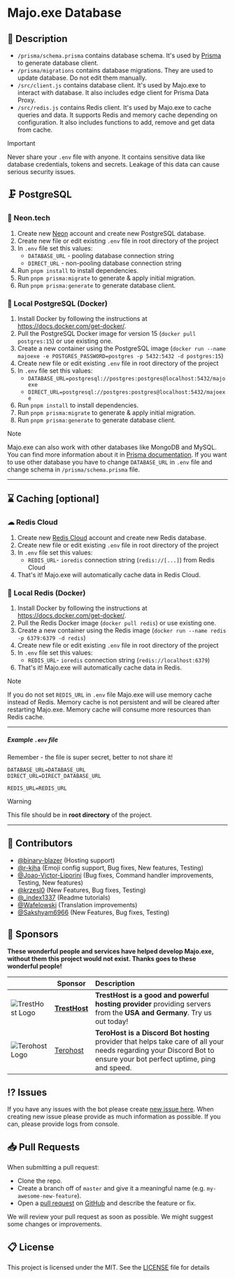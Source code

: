 # Majo.exe Database

## 📝 Description

- `/prisma/schema.prisma` contains database schema. It's used by [Prisma](https://www.prisma.io/) to generate database client.
- `/prisma/migrations` contains database migrations. They are used to update database. Do not edit them manually.
- `/src/client.js` contains database client. It's used by Majo.exe to interact with database. It also includes edge client for Prisma Data Proxy.
- `/src/redis.js` contains Redis client. It's used by Majo.exe to cache queries and data. It supports Redis and memory cache depending on configuration. It also includes functions to add, remove and get data from cache.

> [!IMPORTANT]
> Never share your `.env` file with anyone. It contains sensitive data like database credentials, tokens and secrets. Leakage of this data can cause serious security issues.

## 🗜️ PostgreSQL

### 🐘 Neon.tech

1. Create new [Neon](https://neon.tech/) account and create new PostgreSQL database.
2. Create new file or edit existing `.env` file in root directory of the project
3. In `.env` file set this values:
   - `DATABASE_URL` - pooling database connection string
   - `DIRECT_URL` - non-pooling database connection string
4. Run `pnpm install` to install dependencies.
5. Run `pnpm prisma:migrate` to generate & apply initial migration.
6. Run `pnpm prisma:generate` to generate database client.

### 🐳 Local PostgreSQL (Docker)

1. Install Docker by following the instructions at https://docs.docker.com/get-docker/.
2. Pull the PostgreSQL Docker image for version 15 (`docker pull postgres:15`) or use existing one.
3. Create a new container using the PostgreSQL image (`docker run --name majoexe -e POSTGRES_PASSWORD=postgres -p 5432:5432 -d postgres:15`)
4. Create new file or edit existing `.env` file in root directory of the project
5. In `.env` file set this values:
   - `DATABASE_URL=postgresql://postgres:postgres@localhost:5432/majoexe`
   - `DIRECT_URL=postgresql://postgres:postgres@localhost:5432/majoexe`
6. Run `pnpm install` to install dependencies.
7. Run `pnpm prisma:migrate` to generate & apply initial migration.
8. Run `pnpm prisma:generate` to generate database client.

> [!NOTE]
> Majo.exe can also work with other databases like MongoDB and MySQL. You can find more information about it in [Prisma documentation](https://www.prisma.io/docs/concepts/database-connectors). If you want to use other database you have to change `DATABASE_URL` in `.env` file and change schema in `/prisma/schema.prisma` file.

---

## ⌛ Caching [optional]

### ☁ Redis Cloud

1. Create new [Redis Cloud](https://app.redislabs.com/) account and create new Redis database.
2. Create new file or edit existing `.env` file in root directory of the project
3. In `.env` file set this values:
   - `REDIS_URL`- `ioredis` connection string (`redis://[...]`) from Redis Cloud
4. That's it! Majo.exe will automatically cache data in Redis Cloud.

### 🐳 Local Redis (Docker)

1. Install Docker by following the instructions at https://docs.docker.com/get-docker/.
2. Pull the Redis Docker image (`docker pull redis`) or use existing one.
3. Create a new container using the Redis image (`docker run --name redis -p 6379:6379 -d redis`)
4. Create new file or edit existing `.env` file in root directory of the project
5. In `.env` file set this values:
   - `REDIS_URL`- `ioredis` connection string (`redis://localhost:6379`)
6. That's it! Majo.exe will automatically cache data in Redis.

> [!NOTE]
> If you do not set `REDIS_URL` in `.env` file Majo.exe will use memory cache instead of Redis. Memory cache is not persistent and will be cleared after restarting Majo.exe. Memory cache will consume more resources than Redis cache.

---

##### Example `.env` file

Remember - the file is super secret, better to not share it!

```
DATABASE_URL=DATABASE_URL
DIRECT_URL=DIRECT_DATABASE_URL

REDIS_URL=REDIS_URL
```

> [!WARNING]
> This file should be in **root directory** of the project.

---

## 📝 Contributors

- [@binary-blazer](https://github.com/binary-blazer) (Hosting support)
- [@r-kjha](https://github.com/r-kjha) (Emoji config support, Bug fixes, New features, Testing)
- [@Joao-Victor-Liporini](https://github.com/Joao-Victor-Liporini) (Bug fixes, Command handler improvements, Testing, New features)
- [@krzesl0](https://github.com/krzesl0) (New Features, Bug fixes, Testing)
- [@\_index1337](https://github.com/index1337) (Readme tutorials)
- [@Wafelowski](https://github.com/HeavyWolfPL) (Translation improvements)
- [@Sakshyam6966](https://github.com/Sakshyam6966) (New Features, Bug fixes, Testing)

## 💝 Sponsors

**These wonderful people and services have helped develop Majo.exe, without them this project would not exist. Thanks goes to these wonderful people!**

|                                                                                                                                                             | Sponsor                                                             | Description                                                                                                                                                         |
| ----------------------------------------------------------------------------------------------------------------------------------------------------------- | ------------------------------------------------------------------- | :------------------------------------------------------------------------------------------------------------------------------------------------------------------ |
| ![TrestHost Logo](https://media.discordapp.net/attachments/1016532713173426297/1137629737334870038/tresthost.png?width=112&height=112)                      | [**TrestHost**](https://dash.tresthost.me/register?ref=majonez.exe) | **TrestHost is a good and powerful hosting provider** providing servers from the **USA and Germany**. Try us out today!                                             |
| ![Terohost Logo](https://media.discordapp.net/attachments/905722570286960650/1139902959308783677/943e2f13a56ed86da3bfd4ffcbd5094e.png?width=112&height=112) | [Terohost](https://my.terohost.com/aff.php?aff=17)                  | **TeroHost is a Discord Bot hosting** provider that helps take care of all your needs regarding your Discord Bot to ensure your bot perfect uptime, ping and speed. |

## ⁉️ Issues

If you have any issues with the bot please create [new issue here](https://github.com/igorkowalczyk/majo.exe/issues).
When creating new issue please provide as much information as possible. If you can, please provide logs from console.

## 📥 Pull Requests

When submitting a pull request:

- Clone the repo.
- Create a branch off of `master` and give it a meaningful name (e.g. `my-awesome-new-feature`).
- Open a [pull request](https://github.com/igorkowalczyk/majo.exe/pulls) on [GitHub](https://github.com) and describe the feature or fix.

We will review your pull request as soon as possible. We might suggest some changes or improvements.

## 📋 License

This project is licensed under the MIT. See the [LICENSE](https://github.com/igorkowalczyk/majo.exe/blob/master/license.md) file for details
